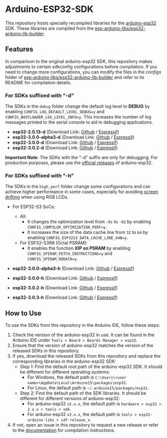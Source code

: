 # Arduino-ESP32-SDK

This repository hosts specially recompiled libraries for the [arduino-esp32](https://github.com/espressif/arduino-esp32) SDK. These libraries are compiled from the [esp-arduino-libs/esp32-arduino-lib-builder](https://github.com/esp-arduino-libs/esp32-arduino-lib-builder).

## Features

In comparison to the original arduino-esp32 SDK, this repository makes adjustments to certain sdkconfig configurations before compilation. If you need to change more configurations, you can modify the files in the *configs* folder of [esp-arduino-libs/esp32-arduino-lib-builder](https://github.com/esp-arduino-libs/esp32-arduino-lib-builder) and refer to its README for compilation details.

### For SDKs suffixed with "-d"

The SDKs in the `debug` folder change the default log level to **DEBUG** by enabling `CONFIG_LOG_DEFAULT_LEVEL_DEBUG=y` and `CONFIG_BOOTLOADER_LOG_LEVEL_INFO=y`. This increases the number of log messages printed to the serial console to aid in debugging applications.

* **esp32-2.0.13-d** (Download Link: [Github](https://github.com/esp-arduino-libs/arduino-esp32-sdk/raw/master/debug/esp32-2.0.13-d.tar.xz?download=) / [Espressif](https://dl.espressif.com/AE/esp-dev-kits/esp32-2.0.13-d.tar.xz))
* **esp32-3.0.0-alpha3-d** (Download Link: [Github](https://github.com/esp-arduino-libs/arduino-esp32-sdk/raw/master/debug/esp32-3.0.0-alpha3-d.tar.xz?download=) / [Espressif](https://dl.espressif.com/AE/esp-dev-kits/esp32-3.0.0-alpha3-d.tar.xz))
* **esp32-3.0.0-d** (Download Link: [Github](https://github.com/esp-arduino-libs/arduino-esp32-sdk/raw/master/debug/esp32-3.0.0-d.tar.xz?download=) / [Espressif](https://dl.espressif.com/AE/esp-dev-kits/esp32-3.0.0-d.tar.xz))
* **esp32-3.0.2-d** (Download Link: [Github](https://github.com/esp-arduino-libs/arduino-esp32-sdk/raw/master/debug/esp32-3.0.2-d.tar.xz?download=) / [Espressif](https://dl.espressif.com/AE/esp-dev-kits/esp32-3.0.2-d.tar.xz))

**Important Note**: The SDKs with the "-d" suffix are only for debugging. For production purposes, please use the [official releases](https://github.com/espressif/arduino-esp32/releases) of arduino-esp32.

### For SDKs suffixed with "-h"

The SDKs in the `high_perf` folder change some configurations and can achieve higher performance in some cases, especially for avoiding [screen drifting](https://docs.espressif.com/projects/esp-faq/en/latest/software-framework/peripherals/lcd.html#why-do-i-get-drift-overall-drift-of-the-display-when-esp32-s3-is-driving-an-rgb-lcd-screen) when using RGB LCDs.

  * For ESP32-S3 SoCs:
    * All:
        * It changes the optimization level from `-Os` to `-O2` by enabling `CONFIG_COMPILER_OPTIMIZATION_PERF=y`.
        * It increases the size of the data cache line from `32` to `64` by enabling `CONFIG_ESP32S3_DATA_CACHE_LINE_64B=y`.
    * For ESP32-S3R8 (Octal PSRAM):
        * It enables the function **XIP on PSRAM** by enabling `CONFIG_SPIRAM_FETCH_INSTRUCTIONS=y` and `CONFIG_SPIRAM_RODATA=y`.

* **esp32-3.0.0-alpha3-h** (Download Link: [Github](https://github.com/esp-arduino-libs/arduino-esp32-sdk/raw/master/high_perf/esp32-3.0.0-alpha3-h.tar.xz?download=) / [Espressif](https://dl.espressif.com/AE/esp-dev-kits/esp32-3.0.0-alpha3-h.tar.xz))
* **esp32-3.0.0-h** (Download Link: [Github](https://github.com/esp-arduino-libs/arduino-esp32-sdk/raw/master/high_perf/esp32-3.0.0-h.tar.xz?download=) / [Espressif](https://dl.espressif.com/AE/esp-dev-kits/esp32-3.0.0-h.tar.xz))
* **esp32-3.0.2-h** (Download Link: [Github](https://github.com/esp-arduino-libs/arduino-esp32-sdk/raw/master/high_perf/esp32-3.0.2-h.tar.xz?download=) / [Espressif](https://dl.espressif.com/AE/esp-dev-kits/esp32-3.0.2-h.tar.xz))
* **esp32-3.0.3-h** (Download Link: [Github](https://github.com/esp-arduino-libs/arduino-esp32-sdk/raw/master/high_perf/esp32-3.0.3-h.tar.xz?download=) / [Espressif](https://dl.espressif.com/AE/esp-dev-kits/esp32-3.0.3-h.tar.xz))

## How to Use

To use the SDKs from this repository in the Arduino IDE, follow these steps:

1. Check the version of the arduino-esp32 in use. It can be found in the Arduino IDE under `Tools > Board > Boards Manager > esp32`.
2. Ensure that the version of arduino-esp32 matches the version of the released SDKs in this repository.
3. If yes, download the released SDKs from this repository and replace the corresponding libraries in the arduino-esp32 SDK:
    * Step 1: Find the default root path of the arduino-esp32 SDK. It should be different for different operating systems:
        * For Windows, the default path is `C:\Users\<user name>\AppData\Local\Arduino15\packages\esp32`.
        * For Linux, the default path is `~/.arduino15/packages/esp32`.
    * Step 2: Find the default path of the SDK libraries. It should be different for different versions of arduino-esp32:
        * For arduino-esp32 `v2.x.x`, the default path is `hardware > esp32 > 2.x.x > tools > sdk`.
        * For arduino-esp32 `v3.x.x`, the default path is `tools > esp32-arduino-libs > idf-release_x`.
4. If not, open an issue in this repository to request a new release or refer to the [documentation](https://docs.espressif.com/projects/arduino-esp32/en/latest/lib_builder.html) for compilation instructions.